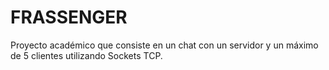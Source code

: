 # FRASSENGER
Proyecto académico que consiste en un chat con un servidor y un máximo de 5 clientes utilizando Sockets TCP.
